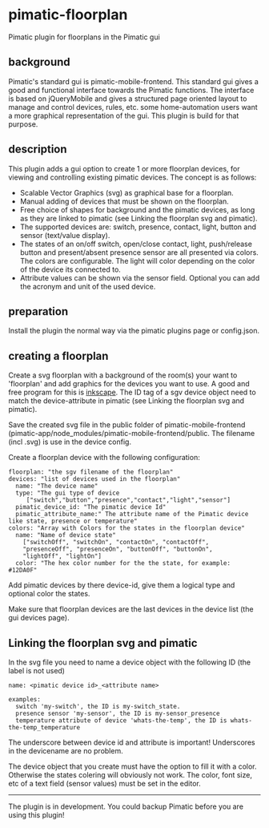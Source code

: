 # pimatic-floorplan
Pimatic plugin for floorplans in the Pimatic gui

## background
Pimatic's standard gui is pimatic-mobile-frontend. This standard gui gives a good and functional interface towards the Pimatic functions.
The interface is based on jQueryMobile and gives a structured page oriented layout to manage and control devices, rules, etc.
some home-automation users want a more graphical representation of the gui. This plugin is build for that purpose.

## description

This plugin adds a gui option to create 1 or more floorplan devices, for viewing and controlling existing pimatic devices. The concept is as follows:
- Scalable Vector Graphics (svg) as graphical base for a floorplan.
- Manual adding of devices that must be shown on the floorplan.
- Free choice of shapes for background and the pimatic devices, as long as they are linked to pimatic (see Linking the floorplan svg and pimatic).
- The supported devices are: switch, presence, contact, light, button and sensor (text/value display).
- The states of an on/off switch, open/close contact, light, push/release button and present/absent presence sensor are all presented via colors. The colors are configurable. The light  will color depending on the color of the device its connected to.
- Attribute values can be shown via the sensor field. Optional you can add the acronym and unit of the used device.

## preparation
Install the plugin the normal way via the pimatic plugins page or config.json.


## creating a floorplan

Create a svg floorplan with a background of the room(s) your want to 'floorplan' and add graphics for the devices you want to use. A good and free program for this is [inkscape](https://inkscape.org). The ID tag of a sgv device object need to match the device-attribute in pimatic (see Linking the floorplan svg and pimatic).

Save the created svg file in the public folder of pimatic-mobile-frontend (pimatic-app/node_modules/pimatic-mobile-frontend/public. The filename (incl .svg) is use in the device config.

Create a floorplan device with the following configuration:
```
floorplan: "the sgv filename of the floorplan"
devices: "list of devices used in the floorplan"
  name: "The device name"
  type: "The gui type of device
     ["switch","button","presence","contact","light","sensor"]
  pimatic_device_id: "The pimatic device Id"
  pimatic_attribute_name:" The attribute name of the Pimatic device like state, presence or temperature"
colors: "Array with Colors for the states in the floorplan device"
  name: "Name of device state"
    ["switchOff", "switchOn", "contactOn", "contactOff",
    "presenceOff", "presenceOn", "buttonOff", "buttonOn",
    "lightOff", "lightOn"]
  color: "The hex color number for the the state, for example: #12DA0F"
```
Add pimatic devices by there device-id, give them a logical type and optional color the states.

Make sure that floorplan devices are the last devices in the device list (the gui devices page).

## Linking the floorplan svg and pimatic

In the svg file you need to name a device object with the following ID (the label is not used)
```
name: <pimatic device id>_<attribute name>

examples:
  switch 'my-switch', the ID is my-switch_state.
  presence sensor 'my-sensor', the ID is my-sensor_presence
  temperature attribute of device 'whats-the-temp', the ID is whats-the-temp_temperature
```
The underscore between device id and attribute is important! Underscores in the devicename are no problem.

The device object that you create must have the option to fill it with a color. Otherwise the states colering will obviously not work.
The color, font size, etc of a text field (sensor values) must be set in the editor.



---
The plugin is in development. You could backup Pimatic before you are using this plugin!
